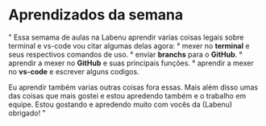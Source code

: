 # Aprendizados da semana

" Essa semama de aulas na Labenu aprendir varias coisas legais sobre terminal e vs-code vou citar algumas delas agora:
   ° mexer no **terminal** e seus respectivos comandos de uso.
   ° enviar **branchs** para o **GitHub**.
   ° aprendir a mexer no **GitHub** e suas principais funções.
   ° aprendir a mexer no **vs-code** e escrever alguns codigos.
  
  Eu aprendir também varias outras coisas fora essas. Mais além disso umas das coisas que mais gostei e estou apredendo também e o trabalho em equipe.
  Estou gostando e apredendo muito com vocês da (Labenu) obrigado! "